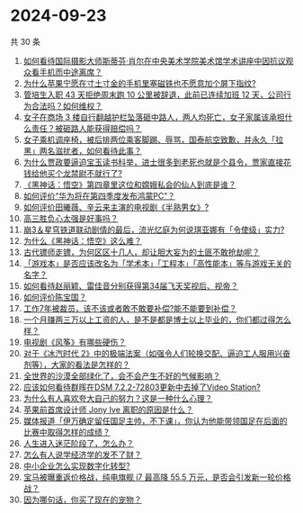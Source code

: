 # 2024-09-23

共 30 条

<!-- BEGIN ZHIHUQUESTIONS -->
<!-- 最后更新时间 Mon Sep 23 2024 00:24:01 GMT+0800 (China Standard Time) -->
1. [如何看待国际摄影大师斯蒂芬·肖尔在中央美术学院美术馆学术讲座中因抗议观众看手机而中途离席？](https://www.zhihu.com/question/667708999)
1. [为什么苹果宁愿在寸土寸金的手机里塞磁铁也不愿意加个屏下指纹​​​?](https://www.zhihu.com/question/663486295)
1. [管培生入职 43 天拒绝周末跑 10 公里被辞退，此前已连续加班 12 天，公司行为合法吗？如何维权？](https://www.zhihu.com/question/667844458)
1. [女子在商场 3 楼自行翻越护栏坠落砸中路人，两人均死亡，女子家属该承担什么责任？被砸路人能获得赔偿吗？](https://www.zhihu.com/question/667837530)
1. [女子乘机调座椅，被后排两位乘客脚踢、辱骂，国泰航空致歉，并永久「拉黑」两名滋扰者，如何看待此事？](https://www.zhihu.com/question/667808342)
1. [为什么贾政要逼迫宝玉读书科举，进士很多到老死也就是个县令，贾家直接花钱给他买个龙禁尉不就行了?](https://www.zhihu.com/question/667225804)
1. [《黑神话：悟空》第四章里这位和嫦娥私会的仙人到底是谁？](https://www.zhihu.com/question/667711292)
1. [如何评价“华为将在第四季度发布鸿蒙PC”？](https://www.zhihu.com/question/667700957)
1. [如何评价田曦薇、辛云来主演的电视剧《半熟男女》?](https://www.zhihu.com/question/667211712)
1. [高三胜负心太强是好事吗？](https://www.zhihu.com/question/665467104)
1. [崩3＆星穹铁道联动剧情的最后，流光忆庭为何说琪亚娜有「令使级」实力?](https://www.zhihu.com/question/667585082)
1. [为什么《黑神话：悟空》这么难？](https://www.zhihu.com/question/664783003)
1. [古代镖师走镖，为何区区十几人，却让胆大妄为的土匪不敢抢劫呢？](https://www.zhihu.com/question/624944310)
1. [「游戏本」是否应该改名为「学术本」「工程本」「高性能本」等与游戏无关的名字？](https://www.zhihu.com/question/667429963)
1. [如何看待赵丽颖、雷佳音分别获得第34届飞天奖视后、视帝？](https://www.zhihu.com/question/667803912)
1. [如何评价陈宝国？](https://www.zhihu.com/question/330628887)
1. [工作7年被裁员，该不该或者敢不敢要补偿?能不能要到补偿？](https://www.zhihu.com/question/667324329)
1. [一个月赚两三万以上工资的人，是不是都是博士以上毕业的，你们都过得怎么样？](https://www.zhihu.com/question/667354486)
1. [电视剧《风筝》有哪些硬伤？](https://www.zhihu.com/question/265723481)
1. [对于《冰汽时代 2》中的极端法案（如强令人们轮换交配、逼迫工人服用兴奋剂等），大家的看法是怎样的？](https://www.zhihu.com/question/667603635)
1. [全世界的沙漠全部绿化了，会不会产生不好的气候影响？](https://www.zhihu.com/question/27234230)
1. [应该如何看待群晖在DSM 7.2.2-72803更新中去掉了Video Station?](https://www.zhihu.com/question/665933789)
1. [为什么有人喜欢夸大自己的努力？这是一种什么心理？](https://www.zhihu.com/question/667804888)
1. [苹果前首席设计师 Jony Ive 离职的原因是什么？](https://www.zhihu.com/question/550932887)
1. [媒体报道「伊万确定留任国足主帅，不下课」，你认为他能带领国足在后面的比赛中取得怎样的成绩？](https://www.zhihu.com/question/667795762)
1. [人生进入迷茫阶段了，怎么办？](https://www.zhihu.com/question/667804264)
1. [怎么有人说学经济学的发不了财？](https://www.zhihu.com/question/662551116)
1. [中小企业怎么实现数字化转型?](https://www.zhihu.com/question/451810136)
1. [宝马被曝重返价格战，纯电旗舰 i7 最高降 55.5 万元，是否会引发新一轮价格战？](https://www.zhihu.com/question/667744117)
1. [因为哪句话，你买了现在的宠物？](https://www.zhihu.com/question/630866429)
<!-- END ZHIHUQUESTIONS -->
